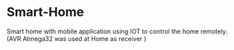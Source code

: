 # Smart-Home
Smart home with mobile application using IOT to control the home remotely. (AVR Atmega32 was used at Home as receiver ) 
